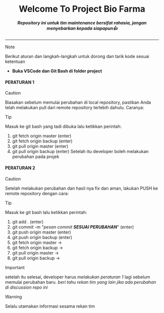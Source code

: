 <div align="center">
<h1> Welcome To Project Bio Farma </h1>

##### Repository ini untuk tim maintenance *bersifat rahasia*, jangan menyebarkan kepada siapapun👍
</div>

---
> [!NOTE]
> Berikut aturan dan langkah-langkah untuk dorong dan tarik kode sesuai ketentuan
> - **Buka VSCode dan Git Bash di folder project**

#### PERATURAN 1

> [!CAUTION]
> Biasakan sebelum memulai perubahan di local repository, pastikan Anda telah melakukan pull dari remote repository terlebih dahulu. Caranya:

> [!TIP]
> Masuk ke git bash yang tadi dibuka lalu ketikkan perintah:
>  1. git fetch origin master (enter)
>  2. git fetch origin backup (enter)
>  3. git pull origin master (enter)
>  4. git pull origin backup (enter)
> Setelah itu developer boleh melakukan perubahan pada projek

#### PERATURAN 2

> [!CAUTION]
> Setelah melakukan perubahan dan hasil nya fix dan aman, 
> lakukan PUSH ke remote repository dengan cara:

> [!TIP]
> Masuk ke git bash lalu ketikkan perintah:
>   1. git add . (enter)
>   2. git commit -m "_pesan commit **SESUAI PERUBAHAN**_" (enter)
>   3. git push origin master (enter)
>   4. git push origin backup (enter)
>   5. git fetch origin master ->
>   6. git fetch origin backup ->
>   7. git pull origin master ->
>   8. git pull origin backup ->

> [!IMPORTANT]
> setelah itu selesai, developer harus _melakukan peraturan 1_ lagi sebelum memulai perubahan baru.
> _beri tahu rekan tim yang lain jika ada perubahan di discussion repo ini_

> [!WARNING]
> Selalu utamakan informasi sesama rekan tim


